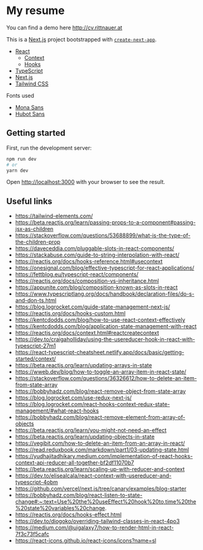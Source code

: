 # My resume
You can find a demo here http://cv.rittnauer.at

This is a [Next.js](https://nextjs.org/) project bootstrapped with [`create-next-app`](https://github.com/vercel/next.js/tree/canary/packages/create-next-app).

- [React](https://reactjs.org/)
   - [Context](https://reactjs.org/docs/context.html) 
   - [Hooks](https://reactjs.org/docs/hooks-intro.html)
- [TypeScript](https://www.typescriptlang.org/)
- [Next.js](https://nextjs.org/)
- [Tailwind CSS](https://tailwindcss.com/)

Fonts used
- [Mona Sans](https://github.com/github/mona-sans)
- [Hubot Sans](https://github.com/github/hubot-sans)

## Getting started

First, run the development server:

```bash
npm run dev
# or
yarn dev
```

Open [http://localhost:3000](http://localhost:3000) with your browser to see the result.

## Useful links

- https://tailwind-elements.com/
- https://beta.reactjs.org/learn/passing-props-to-a-component#passing-jsx-as-children
- https://stackoverflow.com/questions/53688899/what-is-the-type-of-the-children-prop
- https://daveceddia.com/pluggable-slots-in-react-components/
- https://stackabuse.com/guide-to-string-interpolation-with-react/
- https://reactjs.org/docs/hooks-reference.html#usecontext
- https://onesignal.com/blog/effective-typescript-for-react-applications/
- https://fettblog.eu/typescript-react/components/
- https://reactjs.org/docs/composition-vs-inheritance.html
- https://appunite.com/blog/composition-known-as-slots-in-react
- https://www.typescriptlang.org/docs/handbook/declaration-files/do-s-and-don-ts.html
- https://blog.logrocket.com/guide-state-management-next-js/
- https://reactjs.org/docs/hooks-custom.html
- https://kentcdodds.com/blog/how-to-use-react-context-effectively
- https://kentcdodds.com/blog/application-state-management-with-react
- https://reactjs.org/docs/context.html#reactcreatecontext
- https://dev.to/craigaholliday/using-the-usereducer-hook-in-react-with-typescript-27m1
- https://react-typescript-cheatsheet.netlify.app/docs/basic/getting-started/context/
- https://beta.reactjs.org/learn/updating-arrays-in-state
- https://wweb.dev/blog/how-to-toggle-an-array-item-in-react-state/
- https://stackoverflow.com/questions/36326612/how-to-delete-an-item-from-state-array
- https://bobbyhadz.com/blog/react-remove-object-from-state-array
- https://blog.logrocket.com/use-redux-next-js/
- https://blog.logrocket.com/react-hooks-context-redux-state-management/#what-react-hooks
- https://bobbyhadz.com/blog/react-remove-element-from-array-of-objects
- https://beta.reactjs.org/learn/you-might-not-need-an-effect
- https://beta.reactjs.org/learn/updating-objects-in-state
- https://vegibit.com/how-to-delete-an-item-from-an-array-in-react/
- https://read.reduxbook.com/markdown/part1/03-updating-state.html
- https://yudhajitadhikary.medium.com/implementation-of-react-hooks-context-api-reducer-all-together-bf2df11070b7
- https://beta.reactjs.org/learn/scaling-up-with-reducer-and-context
- https://dev.to/elisealcala/react-context-with-usereducer-and-typescript-4obm
- https://github.com/vercel/next.js/tree/canary/examples/blog-starter
- https://bobbyhadz.com/blog/react-listen-to-state-change#:~:text=Use%20the%20useEffect%20hook%20to,time%20the%20state%20variables%20change.
- https://reactjs.org/docs/hooks-effect.html
- https://dev.to/diogoko/overriding-tailwind-classes-in-react-4po3
- https://medium.com/@uigalaxy7/how-to-render-html-in-react-7f3c73f5cafc
- https://react-icons.github.io/react-icons/icons?name=sl